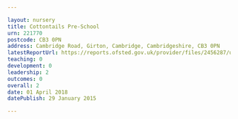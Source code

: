 ```yaml
---

layout: nursery
title: Cottontails Pre-School
urn: 221770
postcode: CB3 0PN
address: Cambridge Road, Girton, Cambridge, Cambridgeshire, CB3 0PN
latestReportUrl: https://reports.ofsted.gov.uk/provider/files/2456287/urn/221770.pdf
teaching: 0
development: 0
leadership: 2
outcomes: 0
overall: 2
date: 01 April 2018 
datePublish: 29 January 2015

---
```

